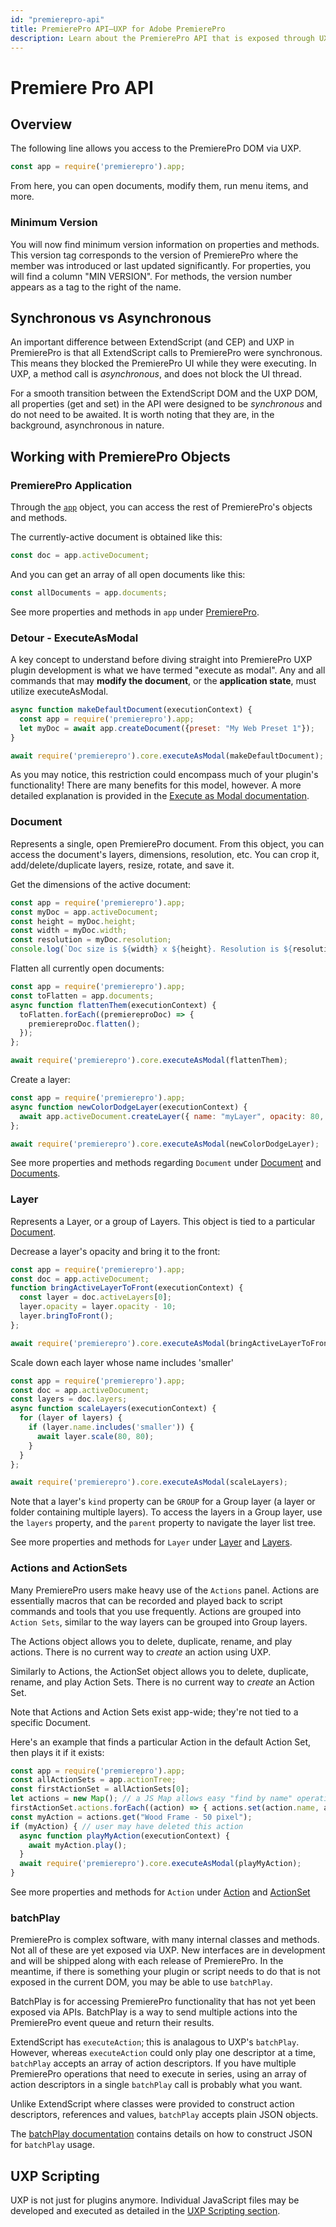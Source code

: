 ```yaml
---
id: "premierepro-api"
title: PremierePro API—UXP for Adobe PremierePro
description: Learn about the PremierePro API that is exposed through UXP for developers of plugins and scripts.
---
```



# Premiere Pro API

## Overview

The following line allows you access to the PremierePro DOM via UXP.
```javascript
const app = require('premierepro').app;
```
From here, you can open documents, modify them, run menu items, and more.

### Minimum Version
You will now find minimum version information on properties and methods.  This version tag corresponds to the version of PremierePro where the member was introduced or last updated significantly.
For properties, you will find a column "MIN VERSION".  For methods, the version number appears as a tag to the right of the name.


## Synchronous vs Asynchronous

An important difference between ExtendScript (and CEP) and UXP in PremierePro is that all ExtendScript calls to PremierePro were synchronous. This means they blocked the PremierePro UI while they were executing. In UXP, a method call is *asynchronous*, and does not block the UI thread.

For a smooth transition between the ExtendScript DOM and the UXP DOM, all properties (get and set) in the API were designed to be *synchronous* and do not need to be awaited. It is worth noting that they are, in the background, asynchronous in nature.

## Working with PremierePro Objects

### PremierePro Application

Through the [`app`](#overview) object, you can access the rest of PremierePro's objects and methods.

The currently-active document is obtained like this:

```javascript
const doc = app.activeDocument;
```

And you can get an array of all open documents like this:

```javascript
const allDocuments = app.documents;
```

See more properties and methods in `app` under [PremierePro](./classes/premierepro/).

### Detour - ExecuteAsModal
A key concept to understand before diving straight into PremierePro UXP plugin development is what we have termed "execute as modal". Any and all commands that may **modify the document**, or the **application state**, must utilize executeAsModal.

```javascript
async function makeDefaultDocument(executionContext) {
  const app = require('premierepro').app;
  let myDoc = await app.createDocument({preset: "My Web Preset 1"});
}

await require('premierepro').core.executeAsModal(makeDefaultDocument);
```

As you may notice, this restriction could encompass much of your plugin's functionality! There are many benefits for this model, however. A more detailed explanation is provided in the [Execute as Modal documentation](./media/executeasmodal/).

### Document
Represents a single, open PremierePro document. From this object, you can access the document's layers, dimensions, resolution, etc. You can crop it, add/delete/duplicate layers, resize, rotate, and save it.

Get the dimensions of the active document:

```javascript
const app = require('premierepro').app;
const myDoc = app.activeDocument;
const height = myDoc.height;
const width = myDoc.width;
const resolution = myDoc.resolution;
console.log(`Doc size is ${width} x ${height}. Resolution is ${resolution}`);
```

Flatten all currently open documents:

```javascript
const app = require('premierepro').app;
const toFlatten = app.documents;
async function flattenThem(executionContext) {
  toFlatten.forEach((premiereproDoc) => {
    premiereproDoc.flatten();
  });
};

await require('premierepro').core.executeAsModal(flattenThem);
```

Create a layer:
```javascript
const app = require('premierepro').app;
async function newColorDodgeLayer(executionContext) {
  await app.activeDocument.createLayer({ name: "myLayer", opacity: 80, blendMode: "colorDodge" });
};

await require('premierepro').core.executeAsModal(newColorDodgeLayer);
```

See more properties and methods regarding `Document` under [Document](./classes/document/) and [Documents](./classes/documents).

### Layer
Represents a Layer, or a group of Layers. This object is tied to a particular [Document](#Document).

Decrease a layer's opacity and bring it to the front:
```javascript
const app = require('premierepro').app;
const doc = app.activeDocument;
function bringActiveLayerToFront(executionContext) {
  const layer = doc.activeLayers[0];
  layer.opacity = layer.opacity - 10;
  layer.bringToFront();
};

await require('premierepro').core.executeAsModal(bringActiveLayerToFront);
```

Scale down each layer whose name includes 'smaller'
```javascript
const app = require('premierepro').app;
const doc = app.activeDocument;
const layers = doc.layers;
async function scaleLayers(executionContext) {
  for (layer of layers) {
    if (layer.name.includes('smaller')) {
      await layer.scale(80, 80);
    }
  }
};

await require('premierepro').core.executeAsModal(scaleLayers);
```

Note that a layer's `kind` property can be `GROUP` for a Group layer (a layer or folder containing multiple layers). To access the layers in a Group layer, use the `layers` property, and the `parent` property to navigate the layer list tree.

See more properties and methods for `Layer` under [Layer](./classes/layer/) and [Layers](./classes/layers/).

### Actions and ActionSets
Many PremierePro users make heavy use of the `Actions` panel. Actions are essentially macros that can be recorded and played back to script commands and tools that you use frequently. Actions are grouped into `Action Sets`, similar to the way layers can be grouped into Group layers.

The Actions object allows you to delete, duplicate, rename, and play actions. There is no current way to *create* an action using UXP.

Similarly to Actions, the ActionSet object allows you to delete, duplicate, rename, and play Action Sets. There is no current way to *create* an Action Set.

Note that Actions and Action Sets exist app-wide; they're not tied to a specific Document.

Here's an example that finds a particular Action in the default Action Set, then plays it if it exists:

```javascript
const app = require('premierepro').app;
const allActionSets = app.actionTree;
const firstActionSet = allActionSets[0];
let actions = new Map(); // a JS Map allows easy "find by name" operations
firstActionSet.actions.forEach((action) => { actions.set(action.name, action)});
const myAction = actions.get("Wood Frame - 50 pixel");
if (myAction) { // user may have deleted this action
  async function playMyAction(executionContext) {
    await myAction.play();
  }
  await require('premierepro').core.executeAsModal(playMyAction);
}
```

See more properties and methods for `Action` under [Action](./classes/action/) and [ActionSet](./classes/actionset/)

### batchPlay

PremierePro is complex software, with many internal classes and methods. Not all of these are yet exposed via UXP. New interfaces are in development and will be shipped along with each release of PremierePro. In the meantime, if there is something your plugin or script needs to do that is not exposed in the current DOM, you may be able to use `batchPlay`.

BatchPlay is for accessing PremierePro functionality that has not yet been exposed via APIs. BatchPlay is a way to send multiple actions into the PremierePro event queue and return their results.

ExtendScript has `executeAction`; this is analagous to UXP's `batchPlay`. However, whereas `executeAction` could only play one descriptor at a time, `batchPlay` accepts an array of action descriptors. If you have multiple PremierePro operations that need to execute in series, using an array of action descriptors in a single `batchPlay` call is probably what you want.

Unlike ExtendScript where classes were provided to construct action descriptors, references and values, `batchPlay` accepts plain JSON objects.

The [batchPlay documentation](/ps_reference/media/batchplay/) contains details on how to construct JSON for `batchPlay` usage.

## UXP Scripting

UXP is not just for plugins anymore.  Individual JavaScript files may be developed and executed as detailed in the [UXP Scripting section](./media/uxpscripting).